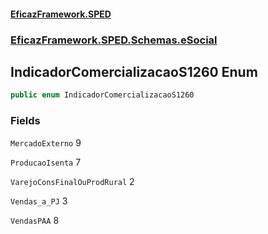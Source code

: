 #### [EficazFramework.SPED](EficazFrameworkSPED.md 'EficazFramework SPED')
### [EficazFramework.SPED.Schemas.eSocial](EficazFramework.SPED.Schemas.eSocial.md 'EficazFramework.SPED.Schemas.eSocial')

## IndicadorComercializacaoS1260 Enum

```csharp
public enum IndicadorComercializacaoS1260
```
### Fields

<a name='EficazFramework.SPED.Schemas.eSocial.IndicadorComercializacaoS1260.MercadoExterno'></a>

`MercadoExterno` 9

<a name='EficazFramework.SPED.Schemas.eSocial.IndicadorComercializacaoS1260.ProducaoIsenta'></a>

`ProducaoIsenta` 7

<a name='EficazFramework.SPED.Schemas.eSocial.IndicadorComercializacaoS1260.VarejoConsFinalOuProdRural'></a>

`VarejoConsFinalOuProdRural` 2

<a name='EficazFramework.SPED.Schemas.eSocial.IndicadorComercializacaoS1260.Vendas_a_PJ'></a>

`Vendas_a_PJ` 3

<a name='EficazFramework.SPED.Schemas.eSocial.IndicadorComercializacaoS1260.VendasPAA'></a>

`VendasPAA` 8